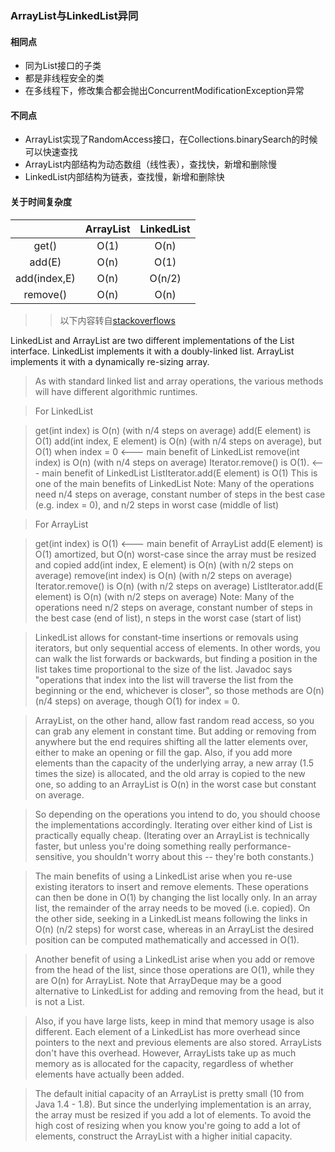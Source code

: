 ### ArrayList与LinkedList异同

#### 相同点

- 同为List接口的子类
- 都是非线程安全的类
- 在多线程下，修改集合都会抛出ConcurrentModificationException异常

#### 不同点

- ArrayList实现了RandomAccess接口，在Collections.binarySearch的时候可以快速查找
- ArrayList内部结构为动态数组（线性表），查找快，新增和删除慢
- LinkedList内部结构为链表，查找慢，新增和删除快

#### 关于时间复杂度

||ArrayList|LinkedList|
|:--------:|:-------:|:-------:|
|get()|O(1)|O(n)|
|add(E)|O(n)|O(1)|
|add(index,E)|O(n)|O(n/2)|
|remove()|O(n)|O(n)|

>>以下内容转自[stackoverflows](https://stackoverflow.com/questions/322715/when-to-use-linkedlist-over-arraylist-in-java/322742#322742)

>
LinkedList and ArrayList are two different implementations of the List interface. LinkedList implements it with a doubly-linked list. ArrayList implements it with a dynamically re-sizing array.

>As with standard linked list and array operations, the various methods will have different algorithmic runtimes.

>For LinkedList<E>

>get(int index) is O(n) (with n/4 steps on average)
add(E element) is O(1)
add(int index, E element) is O(n) (with n/4 steps on average), but O(1) when index = 0 <--- main benefit of LinkedList<E>
remove(int index) is O(n) (with n/4 steps on average)
Iterator.remove() is O(1). <--- main benefit of LinkedList<E>
ListIterator.add(E element) is O(1) This is one of the main benefits of LinkedList<E>
Note: Many of the operations need n/4 steps on average, constant number of steps in the best case (e.g. index = 0), and n/2 steps in worst case (middle of list)

>For ArrayList<E>

>get(int index) is O(1) <--- main benefit of ArrayList<E>
add(E element) is O(1) amortized, but O(n) worst-case since the array must be resized and copied
add(int index, E element) is O(n) (with n/2 steps on average)
remove(int index) is O(n) (with n/2 steps on average)
Iterator.remove() is O(n) (with n/2 steps on average)
ListIterator.add(E element) is O(n) (with n/2 steps on average)
Note: Many of the operations need n/2 steps on average, constant number of steps in the best case (end of list), n steps in the worst case (start of list)

>LinkedList<E> allows for constant-time insertions or removals using iterators, but only sequential access of elements. In other words, you can walk the list forwards or backwards, but finding a position in the list takes time proportional to the size of the list. Javadoc says "operations that index into the list will traverse the list from the beginning or the end, whichever is closer", so those methods are O(n) (n/4 steps) on average, though O(1) for index = 0.

>ArrayList<E>, on the other hand, allow fast random read access, so you can grab any element in constant time. But adding or removing from anywhere but the end requires shifting all the latter elements over, either to make an opening or fill the gap. Also, if you add more elements than the capacity of the underlying array, a new array (1.5 times the size) is allocated, and the old array is copied to the new one, so adding to an ArrayList is O(n) in the worst case but constant on average.

>So depending on the operations you intend to do, you should choose the implementations accordingly. Iterating over either kind of List is practically equally cheap. (Iterating over an ArrayList is technically faster, but unless you're doing something really performance-sensitive, you shouldn't worry about this -- they're both constants.)

>The main benefits of using a LinkedList arise when you re-use existing iterators to insert and remove elements. These operations can then be done in O(1) by changing the list locally only. In an array list, the remainder of the array needs to be moved (i.e. copied). On the other side, seeking in a  LinkedList means following the links in O(n) (n/2 steps) for worst case, whereas in an ArrayList the desired position can be computed mathematically and accessed in O(1).

>Another benefit of using a LinkedList arise when you add or remove from the head of the list, since those operations are O(1), while they are O(n) for ArrayList. Note that ArrayDeque may be a good alternative to LinkedList for adding and removing from the head, but it is not a List.

>Also, if you have large lists, keep in mind that memory usage is also different. Each element of a LinkedList has more overhead since pointers to the next and previous elements are also stored. ArrayLists don't have this overhead. However, ArrayLists take up as much memory as is allocated for the capacity, regardless of whether elements have actually been added.

>The default initial capacity of an ArrayList is pretty small (10 from Java 1.4 - 1.8). But since the underlying implementation is an array, the array must be resized if you add a lot of elements. To avoid the high cost of resizing when you know you're going to add a lot of elements, construct the ArrayList with a higher initial capacity.
